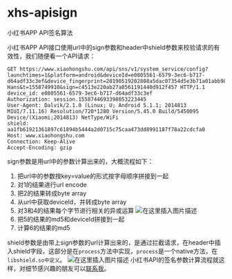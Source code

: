 # xhs-apisign
小红书APP API签名算法

小红书APP API接口使用url中的sign参数和header中shield参数来校验请求的有效性，我们随便看一个API请求：
```
GET https://www.xiaohongshu.com/api/sns/v1/system_service/config?launchtimes=1&platform=android&deviceId=e0805561-6579-3ec6-b717-d64adf33c3ef&device_fingerprint=20190519202808a5dac07354d5e3b71a01abb98b0d6dc6016852749a37a304&device_fingerprint1=20190519202808a5dac07354d5e3b71a01abb98b0d6dc6016852749a37a304&versionName=5.45.0&channel=xiaohongshu&sid=session.1558744693398053223445&lang=zh-Hans&t=1558749910&sign=c4513e220ab27a8561191440d912f457 HTTP/1.1
device_id: e0805561-6579-3ec6-b717-d64adf33c3ef
Authorization: session.1558744693398053223445
User-Agent: Dalvik/2.1.0 (Linux; U; Android 5.1.1; 2014813 MIUI/7.11.16) Resolution/720*1280 Version/5.45.0 Build/5450095 Device/(Xiaomi;2014813) NetType/WiFi
shield: aa1fb61921361897c61894b5444a2d0715c75caa473dd8991187f78a22cdcfa0
Host: www.xiaohongshu.com
Connection: Keep-Alive
Accept-Encoding: gzip
```
sign参数是用url中的参数计算出来的，大概流程如下：

 1. 把url中的参数按key=value的形式按字母顺序拼接到一起
 2. 对1的结果进行url encode
 3. 把2的结果转成byte array
 4. 从url中获取deviceId，并转成byte array
 5. 对3和4的结果每个字节进行相关的异或运算
![在这里插入图片描述](https://img-blog.csdnimg.cn/20190525102703612.png?x-oss-process=image/watermark,type_ZmFuZ3poZW5naGVpdGk,shadow_10,text_aHR0cHM6Ly9ibG9nLmNzZG4ubmV0L3dhbmdteGU=,size_16,color_FFFFFF,t_70)
 6. 把5的结果的md5和deviceId拼接到一起
 7. 计算6的结果的md5

shield参数是由带上sign参数的url计算出来的，是通过拦截请求，在header中插入shield字段，这部分是在`process`方法中实现，`process`是一个native方法，在`libshield.so中定义`。
![在这里插入图片描述](https://img-blog.csdnimg.cn/20190525103321294.png?x-oss-process=image/watermark,type_ZmFuZ3poZW5naGVpdGk,shadow_10,text_aHR0cHM6Ly9ibG9nLmNzZG4ubmV0L3dhbmdteGU=,size_16,color_FFFFFF,t_70)
小红书API的签名参数计算流程就这样，对细节感兴趣的朋友可以[联系我](http://47.105.95.219)。
